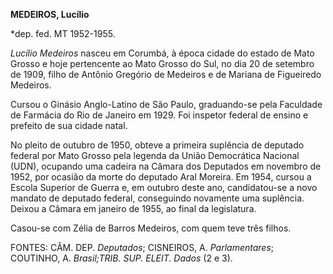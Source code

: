 **MEDEIROS, Lucílio**

\*dep. fed. MT 1952-1955.

*Lucílio Medeiros* nasceu em Corumbá, à época cidade do estado de Mato
Grosso e hoje pertencente ao Mato Grosso do Sul, no dia 20 de setembro
de 1909, filho de Antônio Gregório de Medeiros e de Mariana de
Figueiredo Medeiros.

Cursou o Ginásio Anglo-Latino de São Paulo, graduando-se pela Faculdade
de Farmácia do Rio de Janeiro em 1929. Foi inspetor federal de ensino e
prefeito de sua cidade natal.

No pleito de outubro de 1950, obteve a primeira suplência de deputado
federal por Mato Grosso pela legenda da União Democrática Nacional
(UDN), ocupando uma cadeira na Câmara dos Deputados em novembro de 1952,
por ocasião da morte do deputado Aral Moreira. Em 1954, cursou a Escola
Superior de Guerra e, em outubro deste ano, candidatou-se a novo mandato
de deputado federal, conseguindo novamente uma suplência. Deixou a
Câmara em janeiro de 1955, ao final da legislatura.

Casou-se com Zélia de Barros Medeiros, com quem teve três filhos.

FONTES: CÂM. DEP. *Deputados*; CISNEIROS, A. *Parlamentares*; COUTINHO,
A. *Brasil;*TRIB. SUP. ELEIT*.* *Dados* (2 e 3).

 
